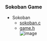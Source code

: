 ### Sokoban Game
* Sokoban
    * [sokoban.c](https://github.com/csbyun-data/C-Pro/blob/main/chap06/Sokoban/sokoban.c)
    * [game.h](https://github.com/csbyun-data/C-Pro/blob/main/chap06/Sokoban/game.h)  
    ![image](https://github.com/user-attachments/assets/6f0a6b2f-710e-4061-a27b-88acf8b5ab5d)

